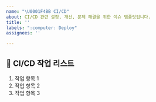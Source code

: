 ```yaml
---
name: "\U0001F4BB CI/CD"
about: CI/CD 관련 설정, 개선, 문제 해결을 위한 이슈 템플릿입니다.
title: ''
labels: ":computer: Deploy"
assignees: ''

---
```

<!-- CI/CD 작업을 간략히 설명해주세요 -->

## 🔄 CI/CD 작업 리스트
<!-- CI/CD 작업으로 인해 수행해야 할 주요 작업 항목들을 나열해주세요. -->
1. 작업 항목 1
2. 작업 항목 2
3. 작업 항목 3
